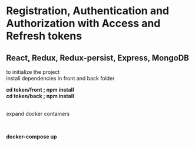 # Registration, Authentication and Authorization with Access and Refresh tokens
## React, Redux, Redux-persist, Express, MongoDB

<p>to initialize the project<br>
install dependencies in front and back folder</p> 
<strong>cd token/front ; npm install </strong><br>
<strong>cd token/back ; npm install </strong><br><br>

<p>expand docker containers</p><br>

<strong>docker-compose up</strong>
